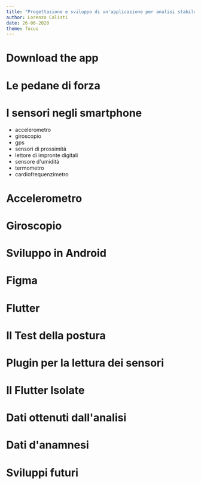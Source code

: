 ```yaml
---
title: "Progettazione e sviluppo di un'applicazione per analisi stabilometrica tramite smartphone"
author: Lorenzo Calisti
date: 26-06-2020
theme: focus
---
```


# Download the app

# Le pedane di forza

# I sensori negli smartphone

* accelerometro
* giroscopio
* gps
* sensori di prossimità
* lettore di impronte digitali
* sensore d'umidità
* termometro
* cardiofrequenzimetro

# Accelerometro

# Giroscopio

# Sviluppo in Android

# Figma

# Flutter

# Il Test della postura

# Plugin per la lettura dei sensori

# Il Flutter Isolate

# Dati ottenuti dall'analisi

# Dati d'anamnesi

# Sviluppi futuri